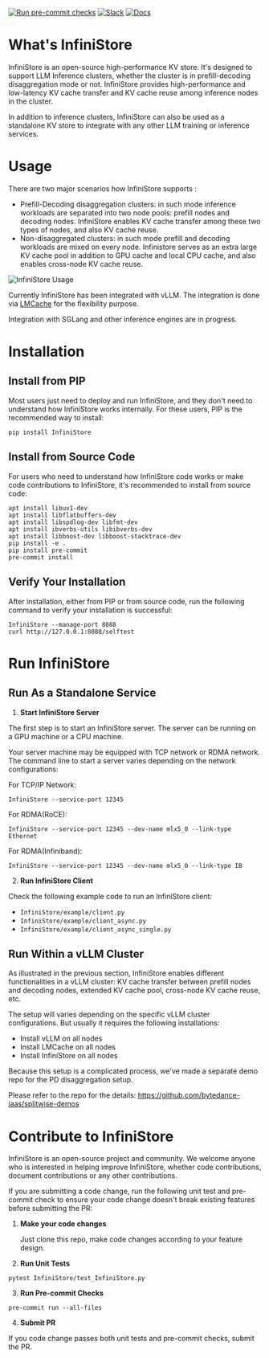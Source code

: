 [![Run pre-commit checks](https://github.com/bd-iaas-us/InfiniStore/actions/workflows/pre-commit.yml/badge.svg)](https://github.com/bd-iaas-us/InfiniStore/actions/workflows/pre-commit.yml)
[![Slack](https://img.shields.io/badge/Slack-Join%20Us-blue?logo=slack)](https://vllm-dev.slack.com/archives/C07VCUQLE1F)
[![Docs](https://img.shields.io/badge/docs-available-brightgreen)](https://bytedance.github.io/InfiniStore/)

# What's InfiniStore

InfiniStore is an open-source high-performance KV store. It's designed to support LLM Inference clusters, whether the cluster is in prefill-decoding disaggregation mode or not. InfiniStore provides high-performance and low-latency KV cache transfer and KV cache reuse among inference nodes in the cluster.

In addition to inference clusters, InfiniStore can also be used as a standalone KV store to integrate with any other LLM training or inference services.

# Usage

There are two major scenarios how InfiniStore supports :

* Prefill-Decoding disaggregation clusters: in such mode inference workloads are separated into two node pools: prefill nodes and decoding nodes. InfiniStore enables KV cache transfer among these two types of nodes, and also KV cache reuse.
* Non-disaggregated clusters: in such mode prefill and decoding workloads are mixed on every node. Infinistore serves as an extra large KV cache pool in addition to GPU cache and local CPU cache, and also enables cross-node KV cache reuse.



![InfiniStore Usage](/./docs/source/img/InfiniStore-usage.png)

Currently InfiniStore has been integrated with vLLM. The integration is done via [LMCache](https://github.com/LMCache/LMCache) for the flexibility purpose.

Integration with SGLang and other inference engines are in progress.

# Installation

## Install from PIP

Most users just need to deploy and run InfiniStore, and they don't need to understand how InfiniStore works internally. For these users, PIP is the recommended way to install:

```
pip install InfiniStore
```

## Install from Source Code

For users who need to understand how InfiniStore code works or make code contributions to InfiniStore, it's recommended to install from source code:

```client example
apt install libuv1-dev
apt install libflatbuffers-dev
apt install libspdlog-dev libfmt-dev
apt install ibverbs-utils libibverbs-dev
apt install libboost-dev libboost-stacktrace-dev
pip install -e .
pip install pre-commit
pre-commit install
```

## Verify Your Installation

After installation, either from PIP or from source code, run the following command to verify your installation is successful:

```
InfiniStore --manage-port 8088
curl http://127.0.0.1:8088/selftest
```

# Run InfiniStore

## Run As a Standalone Service

1. **Start InfiniStore Server**

The first step is to start an InfiniStore server. The server can be running on a GPU machine or a CPU machine.

Your server machine may be equipped with TCP network or RDMA network. The command line to start a server varies depending on the network configurations:

For TCP/IP Network:

```
InfiniStore --service-port 12345
```

For RDMA(RoCE):

```
InfiniStore --service-port 12345 --dev-name mlx5_0 --link-type Ethernet
```

For RDMA(Infiniband):

```
InfiniStore --service-port 12345 --dev-name mlx5_0 --link-type IB
```

2. **Run InfiniStore Client**

Check the following example code to run an InfiniStore client:

* ```InfiniStore/example/client.py```
* ```InfiniStore/example/client_async.py```
* ```InfiniStore/example/client_async_single.py```

## Run Within a vLLM Cluster

As illustrated in the previous section, InfiniStore enables different functionalities in a vLLM cluster: KV cache transfer between prefill nodes and decoding nodes, extended KV cache pool, cross-node KV cache reuse, etc.

The setup will varies depending on the specific vLLM cluster configurations. But usually it requires the following installations:

* Install vLLM on all nodes
* Install LMCache on all nodes
* Install InfiniStore on all nodes

Because this setup is a complicated process, we've made a separate demo repo for the PD disaggregation setup.

Please refer to the repo for the details:  https://github.com/bytedance-iaas/splitwise-demos

# Contribute to InfiniStore

InfiniStore is an open-source project and community. We welcome anyone who is interested in helping improve InfiniStore, whether code contributions, document contributions or any other contributions.

If you are submitting a code change, run the following unit test and pre-commit check to ensure your code change doesn't break existing features before submitting the PR:

1. **Make your code changes**

   Just clone this repo, make code changes according to your feature design.

2. **Run Unit Tests**

```
pytest InfiniStore/test_InfiniStore.py
```

3. **Run Pre-commit Checks**

```
pre-commit run --all-files
```

4. **Submit PR**

If you code change passes both unit tests and pre-commit checks, submit the PR.
